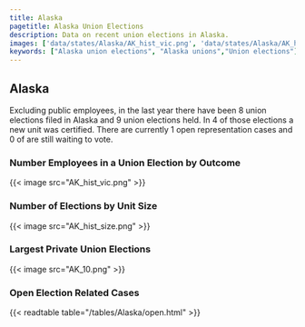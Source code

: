 ```yaml
---
title: Alaska
pagetitle: Alaska Union Elections
description: Data on recent union elections in Alaska.
images: ['data/states/Alaska/AK_hist_vic.png', 'data/states/Alaska/AK_hist_size.png', 'data/states/Alaska/AK_10.png']
keywords: ["Alaska union elections", "Alaska unions","Union elections"]
---
```

##  Alaska

Excluding public employees, in the last year there have been 8 union elections filed in Alaska and 9 union elections held. In 4 of those elections a new unit was certified. There are currently 1 open representation cases and 0 of are still waiting to vote.

### Number Employees in a Union Election by Outcome
{{< image src="AK_hist_vic.png" >}}

### Number of Elections by Unit Size
{{< image src="AK_hist_size.png" >}}

### Largest Private Union Elections
{{< image src="AK_10.png" >}}

### Open Election Related Cases
{{< readtable table="/tables/Alaska/open.html" >}}

